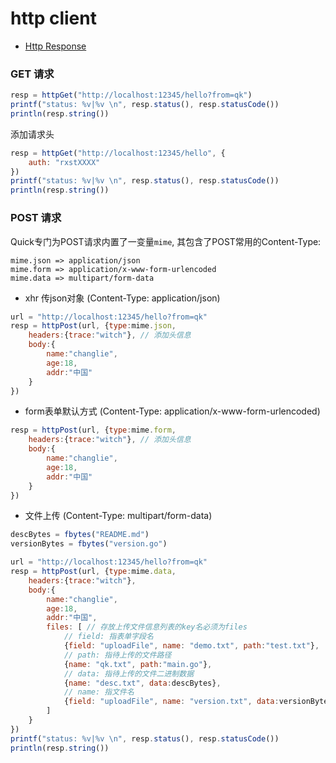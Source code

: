 # http client

* [Http Response](305-http-response.html)


### GET 请求
```js
resp = httpGet("http://localhost:12345/hello?from=qk")
printf("status: %v|%v \n", resp.status(), resp.statusCode())
println(resp.string())
```
添加请求头
```js
resp = httpGet("http://localhost:12345/hello", {
    auth: "rxstXXXX"
})
printf("status: %v|%v \n", resp.status(), resp.statusCode())
println(resp.string())
```

### POST 请求

Quick专门为POST请求内置了一变量`mime`, 其包含了POST常用的Content-Type:
```
mime.json => application/json
mime.form => application/x-www-form-urlencoded
mime.data => multipart/form-data
```

- xhr 传json对象 (Content-Type: application/json)

```js
url = "http://localhost:12345/hello?from=qk"
resp = httpPost(url, {type:mime.json,
    headers:{trace:"witch"}, // 添加头信息
    body:{
        name:"changlie",
        age:18,
        addr:"中国"
    }
})
```

- form表单默认方式 (Content-Type: application/x-www-form-urlencoded)

```js
resp = httpPost(url, {type:mime.form,
    headers:{trace:"witch"}, // 添加头信息
    body:{
        name:"changlie",
        age:18,
        addr:"中国"
    }
})
```     


- 文件上传 (Content-Type: multipart/form-data)

```js
descBytes = fbytes("README.md")
versionBytes = fbytes("version.go")

url = "http://localhost:12345/hello?from=qk"
resp = httpPost(url, {type:mime.data,
    headers:{trace:"witch"},
    body:{
        name:"changlie",
        age:18,
        addr:"中国",
        files: [ // 存放上传文件信息列表的key名必须为files
            // field: 指表单字段名
            {field: "uploadFile", name: "demo.txt", path:"test.txt"},
            // path: 指待上传的文件路径
            {name: "qk.txt", path:"main.go"},
            // data: 指待上传的文件二进制数据
            {name: "desc.txt", data:descBytes},
            // name: 指文件名
            {field: "uploadFile", name: "version.txt", data:versionBytes},
        ]
    }
})
printf("status: %v|%v \n", resp.status(), resp.statusCode())
println(resp.string())
```








